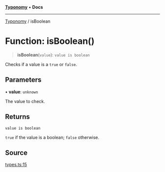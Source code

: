 [**Typonomy**](../README.md) • **Docs**

***

[Typonomy](../globals.md) / isBoolean

# Function: isBoolean()

> **isBoolean**(`value`): `value is boolean`

Checks if a value is a `true` or `false`.

## Parameters

• **value**: `unknown`

The value to check.

## Returns

`value is boolean`

`true` if the value is a boolean; `false` otherwise.

## Source

[types.ts:15](https://github.com/softcraft-development/typonomy/blob/6cd020f80278694e706a0b517cce1e3ecb0a4458/src/types.ts#L15)
